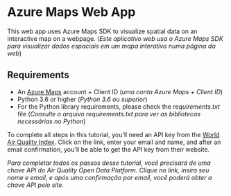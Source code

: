 # Azure Maps Web App

This web app uses Azure Maps SDK to visualize spatial data on an interactive map on a webpage.
(_Este aplicativo web usa o Azure Maps SDK para visualizar dados espaciais em um mapa interativo numa página da web_)

## Requirements

- An [Azure Maps](./APIKEY.md) account + Client ID (_uma conta Azure Maps + Client ID_)
- Python 3.6 or higher (_Python 3.6 ou superior_)
- For the Python library requirements, please check the _requirements.txt_ file (_Consulte o arquivo requirements.txt para ver as bibliotecas necessárias no Python_)

To complete all steps in this tutorial, you'll need an API key from the [World Air Quality Index](https://aqicn.org/data-platform/token/#/). Click on the link, enter your email and name, and after an email confirmation, you'll be able to get the API key from their website.

_Para completar todos os passos desse tutorial, você precisará de uma chave API do Air Quality Open Data Platform. Clique no link, insira seu nome e email, e após uma confirmação por email, você poderá obter a chave API pelo site._